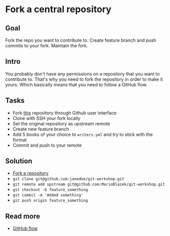 Fork a central repository
=========================

Goal
----

Fork the repo you want to contribute to. Create feature branch and push commits to your fork. Maintain the fork.

Intro
-----

You probably don't have any permissions on a repository that you want to contribute to. That's why you need to fork the repository
in order to make it yours. Which basically means that you need to follow a GitHub flow.

Tasks
-----

* Fork [this](https://github.com/MarioBlazek/git-workshop) repository through Github user interface
* Clone with SSH your fork locally
* Set the original repository as upstream remote 
* Create new feature branch
* Add 5 books of your choice to `writers.yml` and try to stick with the format
* Commit and push to your remote

Solution
--------

* [Fork a repository](https://help.github.com/en/articles/fork-a-repo)
* `git clone git@github.com:janedoe/git-workshop.git`
* `git remote add upstream git@github.com:MarioBlazek/git-workshop.git`
* `git checkout -b feature_something`
* `git commit -m 'Added something'`
* `git push origin feature_something`


Read more
---------

* [GitHub flow](https://guides.github.com/introduction/flow/)
